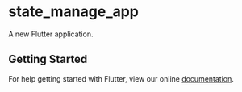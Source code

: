 # state_manage_app

A new Flutter application.

## Getting Started

For help getting started with Flutter, view our online
[documentation](https://flutter.io/).
